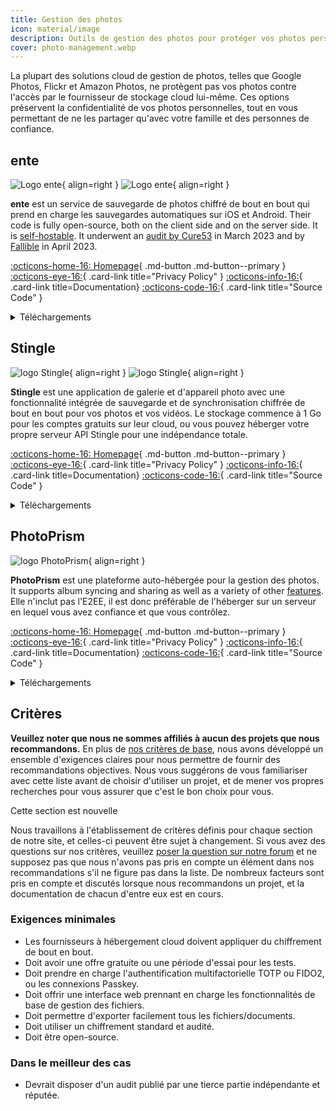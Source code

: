 ```yaml
---
title: Gestion des photos
icon: material/image
description: Outils de gestion des photos pour protéger vos photos personnelles des regards indiscrets des fournisseurs de stockage cloud et d'autres accès non autorisés.
cover: photo-management.webp
---
```


La plupart des solutions cloud de gestion de photos, telles que Google Photos, Flickr et Amazon Photos, ne protègent pas vos photos contre l'accès par le fournisseur de stockage cloud lui-même. Ces options préservent la confidentialité de vos photos personnelles, tout en vous permettant de ne les partager qu'avec votre famille et des personnes de confiance.

## ente

<div class="admonition recommendation" markdown>

![Logo ente](assets/img/photo-management/ente.svg#only-light){ align=right }
![Logo ente](assets/img/photo-management/ente-dark.svg#only-dark){ align=right }

**ente** est un service de sauvegarde de photos chiffré de bout en bout qui prend en charge les sauvegardes automatiques sur iOS et Android. Their code is fully open-source, both on the client side and on the server side. It is [self-hostable](https://github.com/ente-io/ente/tree/main/server#self-hosting). It underwent an [audit by Cure53](https://ente.io/blog/cryptography-audit) in March 2023 and by [Fallible](https://ente.io/reports/Fallible-Audit-Report-19-04-2023.pdf) in April 2023.

[:octicons-home-16: Homepage](https://ente.io){ .md-button .md-button--primary }
[:octicons-eye-16:](https://ente.io/privacy){ .card-link title="Privacy Policy" }
[:octicons-info-16:](https://ente.io/faq){ .card-link title=Documentation}
[:octicons-code-16:](https://github.com/ente-io){ .card-link title="Source Code" }

<details class="downloads" markdown>
<summary>Téléchargements</summary>

- [:simple-googleplay: Google Play](https://play.google.com/store/apps/details?id=io.ente.photos)
- [:simple-android: Android](https://ente.io/download)
- [:simple-appstore: App Store](https://apps.apple.com/app/id1542026904)
- [:simple-github: GitHub](https://github.com/ente-io/ente/releases)
- [:simple-windows11: Windows](https://ente.io/download)
- [:simple-apple: macOS](https://ente.io/download)
- [:simple-linux: Linux](https://ente.io/download)
- [:octicons-globe-16: Web](https://web.ente.io)

</details>

</div>

## Stingle

<div class="admonition recommendation" markdown>

![logo Stingle](assets/img/photo-management/stingle.png#only-light){ align=right }
![logo Stingle](assets/img/photo-management/stingle-dark.png#only-dark){ align=right }

**Stingle** est une application de galerie et d'appareil photo avec une fonctionnalité intégrée de sauvegarde et de synchronisation chiffrée de bout en bout pour vos photos et vos vidéos. Le stockage commence à 1 Go pour les comptes gratuits sur leur cloud, ou vous pouvez héberger votre propre serveur API Stingle pour une indépendance totale.

[:octicons-home-16: Homepage](https://stingle.org){ .md-button .md-button--primary }
[:octicons-eye-16:](https://stingle.org/privacy){ .card-link title="Privacy Policy" }
[:octicons-info-16:](https://stingle.org/faq){ .card-link title=Documentation}
[:octicons-code-16:](https://github.com/stingle){ .card-link title="Source Code" }

<details class="downloads" markdown>
<summary>Téléchargements</summary>

- [:simple-googleplay: Google Play](https://play.google.com/store/apps/details?id=org.stingle.photos)
- [:simple-android: Android](https://f-droid.org/en/packages/org.stingle.photos)
- [:simple-appstore: App Store](https://apps.apple.com/app/id1582535448)
- [:simple-github: GitHub](https://github.com/stingle)

</details>

</div>

## PhotoPrism

<div class="admonition recommendation" markdown>

![logo PhotoPrism](assets/img/photo-management/photoprism.svg){ align=right }

**PhotoPrism** est une plateforme auto-hébergée pour la gestion des photos. It supports album syncing and sharing as well as a variety of other [features](https://photoprism.app/features). Elle n'inclut pas l'E2EE, il est donc préférable de l'héberger sur un serveur en lequel vous avez confiance et que vous contrôlez.

[:octicons-home-16: Homepage](https://photoprism.app){ .md-button .md-button--primary }
[:octicons-eye-16:](https://photoprism.app/privacy){ .card-link title="Privacy Policy" }
[:octicons-info-16:](https://photoprism.app/kb){ .card-link title=Documentation}
[:octicons-code-16:](https://github.com/photoprism){ .card-link title="Source Code" }

<details class="downloads" markdown>
<summary>Téléchargements</summary>

- [:simple-github: GitHub](https://github.com/photoprism)

</details>

</div>

## Critères

**Veuillez noter que nous ne sommes affiliés à aucun des projets que nous recommandons.** En plus de [nos critères de base](about/criteria.md), nous avons développé un ensemble d'exigences claires pour nous permettre de fournir des recommandations objectives. Nous vous suggérons de vous familiariser avec cette liste avant de choisir d'utiliser un projet, et de mener vos propres recherches pour vous assurer que c'est le bon choix pour vous.

<div class="admonition example" markdown>
<p class="admonition-title">Cette section est nouvelle</p>

Nous travaillons à l'établissement de critères définis pour chaque section de notre site, et celles-ci peuvent être sujet à changement. Si vous avez des questions sur nos critères, veuillez [poser la question sur notre forum](https://discuss.privacyguides.net/latest) et ne supposez pas que nous n'avons pas pris en compte un élément dans nos recommandations s'il ne figure pas dans la liste. De nombreux facteurs sont pris en compte et discutés lorsque nous recommandons un projet, et la documentation de chacun d'entre eux est en cours.

</div>

### Exigences minimales

- Les fournisseurs à hébergement cloud doivent appliquer du chiffrement de bout en bout.
- Doit avoir une offre gratuite ou une période d'essai pour les tests.
- Doit prendre en charge l'authentification multifactorielle TOTP ou FIDO2, ou les connexions Passkey.
- Doit offrir une interface web prennant en charge les fonctionnalités de base de gestion des fichiers.
- Doit permettre d'exporter facilement tous les fichiers/documents.
- Doit utiliser un chiffrement standard et audité.
- Doit être open-source.

### Dans le meilleur des cas

- Devrait disposer d'un audit publié par une tierce partie indépendante et réputée.

